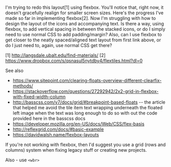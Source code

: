 I'm trying to redo this layout[1] using flexbox. You'll notice that, right now, it doesn't gracefully realign for smaller screen sizes. Here's the progress I've made so far in implementing flexbox[2]. Now I'm struggling with how to design the layout of the icons and accompanying text. Is there a way, using flexbox, to add vertical spacing in between the stacked icons, or do I simply need to use normal CSS to add padding/margin? Also, can I use flexbox to get closer to the neatly spaced/aligned text layout from first link above, or do I just need to, again, use normal CSS get there?

[1] http://langsdale.ubalt.edu/find-materials/
[2] https://www.dropbox.com/s/qsnasul5nytdby4/flextiles.html?dl=0

See also

* https://www.sitepoint.com/clearing-floats-overview-different-clearfix-methods/
* https://stackoverflow.com/questions/27292942/2x2-grid-in-flexbox-with-fixed-width-column
* http://basscss.com/v7/docs/grid/#breakpoint-based-floats -- the article that helped me avoid the tile item text wrapping underneath the floated left image when the text was long enough to do so with out the code provided here in the basscss docs
* https://developer.mozilla.org/en-US/docs/Web/CSS/flex-basis
* http://reflexgrid.com/docs/#basic-example
* https://davidwalsh.name/flexbox-layouts

If you're not working with flexbox, then I'd suggest you use a grid (rows and columns) system when fixing legacy stuff or creating new projects.

Also - use `<wbr>`
